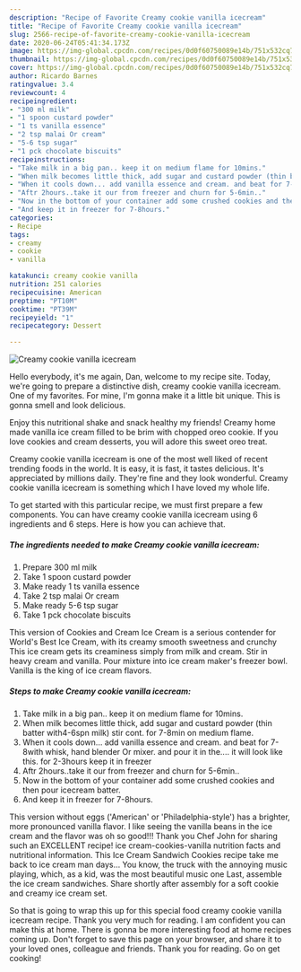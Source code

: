 ```yaml
---
description: "Recipe of Favorite Creamy cookie vanilla icecream"
title: "Recipe of Favorite Creamy cookie vanilla icecream"
slug: 2566-recipe-of-favorite-creamy-cookie-vanilla-icecream
date: 2020-06-24T05:41:34.173Z
image: https://img-global.cpcdn.com/recipes/0d0f60750089e14b/751x532cq70/creamy-cookie-vanilla-icecream-recipe-main-photo.jpg
thumbnail: https://img-global.cpcdn.com/recipes/0d0f60750089e14b/751x532cq70/creamy-cookie-vanilla-icecream-recipe-main-photo.jpg
cover: https://img-global.cpcdn.com/recipes/0d0f60750089e14b/751x532cq70/creamy-cookie-vanilla-icecream-recipe-main-photo.jpg
author: Ricardo Barnes
ratingvalue: 3.4
reviewcount: 4
recipeingredient:
- "300 ml milk"
- "1 spoon custard powder"
- "1 ts vanilla essence"
- "2 tsp malai Or cream"
- "5-6 tsp sugar"
- "1 pck chocolate biscuits"
recipeinstructions:
- "Take milk in a big pan.. keep it on medium flame for 10mins."
- "When milk becomes little thick, add sugar and custard powder (thin batter with4-6spn milk) stir cont. for 7-8min on medium flame."
- "When it cools down... add vanilla essence and cream. and beat for 7-8with whisk, hand blender Or mixer. and pour it in the.... it will look like this. for 2-3hours keep it in freezer"
- "Aftr 2hours..take it our from freezer and churn for 5-6min.."
- "Now in the bottom of your container add some crushed cookies and then pour icecream batter."
- "And keep it in freezer for 7-8hours."
categories:
- Recipe
tags:
- creamy
- cookie
- vanilla

katakunci: creamy cookie vanilla 
nutrition: 251 calories
recipecuisine: American
preptime: "PT10M"
cooktime: "PT39M"
recipeyield: "1"
recipecategory: Dessert

---
```



![Creamy cookie vanilla icecream](https://img-global.cpcdn.com/recipes/0d0f60750089e14b/751x532cq70/creamy-cookie-vanilla-icecream-recipe-main-photo.jpg)

Hello everybody, it's me again, Dan, welcome to my recipe site. Today, we're going to prepare a distinctive dish, creamy cookie vanilla icecream. One of my favorites. For mine, I'm gonna make it a little bit unique. This is gonna smell and look delicious.

Enjoy this nutritional shake and snack healthy my friends! Creamy home made vanilla ice cream filled to be brim with chopped oreo cookie. If you love cookies and cream desserts, you will adore this sweet oreo treat.

Creamy cookie vanilla icecream is one of the most well liked of recent trending foods in the world. It is easy, it is fast, it tastes delicious. It's appreciated by millions daily. They're fine and they look wonderful. Creamy cookie vanilla icecream is something which I have loved my whole life.


To get started with this particular recipe, we must first prepare a few components. You can have creamy cookie vanilla icecream using 6 ingredients and 6 steps. Here is how you can achieve that.

<!--inarticleads1-->

##### The ingredients needed to make Creamy cookie vanilla icecream:

1. Prepare 300 ml milk
1. Take 1 spoon custard powder
1. Make ready 1 ts vanilla essence
1. Take 2 tsp malai Or cream
1. Make ready 5-6 tsp sugar
1. Take 1 pck chocolate biscuits


This version of Cookies and Cream Ice Cream is a serious contender for World&#39;s Best Ice Cream, with its creamy smooth sweetness and crunchy This ice cream gets its creaminess simply from milk and cream. Stir in heavy cream and vanilla. Pour mixture into ice cream maker&#39;s freezer bowl. Vanilla is the king of ice cream flavors. 

<!--inarticleads2-->

##### Steps to make Creamy cookie vanilla icecream:

1. Take milk in a big pan.. keep it on medium flame for 10mins.
1. When milk becomes little thick, add sugar and custard powder (thin batter with4-6spn milk) stir cont. for 7-8min on medium flame.
1. When it cools down... add vanilla essence and cream. and beat for 7-8with whisk, hand blender Or mixer. and pour it in the.... it will look like this. for 2-3hours keep it in freezer
1. Aftr 2hours..take it our from freezer and churn for 5-6min..
1. Now in the bottom of your container add some crushed cookies and then pour icecream batter.
1. And keep it in freezer for 7-8hours.


This version without eggs (&#39;American&#39; or &#39;Philadelphia-style&#39;) has a brighter, more pronounced vanilla flavor. I like seeing the vanilla beans in the ice cream and the flavor was oh so good!!! Thank you Chef John for sharing such an EXCELLENT recipe! ice cream-cookies-vanilla nutrition facts and nutritional information. This Ice Cream Sandwich Cookies recipe take me back to ice cream man days… You know, the truck with the annoying music playing, which, as a kid, was the most beautiful music one Last, assemble the ice cream sandwiches. Share shortly after assembly for a soft cookie and creamy ice cream set. 

So that is going to wrap this up for this special food creamy cookie vanilla icecream recipe. Thank you very much for reading. I am confident you can make this at home. There is gonna be more interesting food at home recipes coming up. Don't forget to save this page on your browser, and share it to your loved ones, colleague and friends. Thank you for reading. Go on get cooking!
